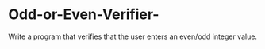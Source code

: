 # Odd-or-Even-Verifier-
Write a program that verifies that the user enters an even/odd integer value. 
